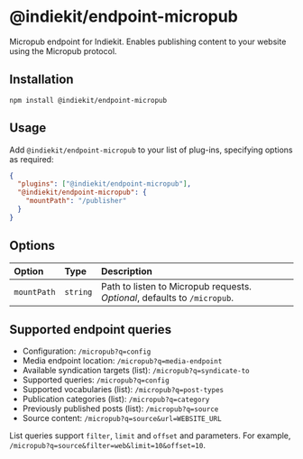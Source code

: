 # @indiekit/endpoint-micropub

Micropub endpoint for Indiekit. Enables publishing content to your website using the Micropub protocol.

## Installation

`npm install @indiekit/endpoint-micropub`

## Usage

Add `@indiekit/endpoint-micropub` to your list of plug-ins, specifying options as required:

```json
{
  "plugins": ["@indiekit/endpoint-micropub"],
  "@indiekit/endpoint-micropub": {
    "mountPath": "/publisher"
  }
}
```

## Options

| Option      | Type     | Description                                                               |
| :---------- | :------- | :------------------------------------------------------------------------ |
| `mountPath` | `string` | Path to listen to Micropub requests. _Optional_, defaults to `/micropub`. |

## Supported endpoint queries

- Configuration: `/micropub?q=config`
- Media endpoint location: `/micropub?q=media-endpoint`
- Available syndication targets (list): `/micropub?q=syndicate-to`
- Supported queries: `/micropub?q=config`
- Supported vocabularies (list): `/micropub?q=post-types`
- Publication categories (list): `/micropub?q=category`
- Previously published posts (list): `/micropub?q=source`
- Source content: `/micropub?q=source&url=WEBSITE_URL`

List queries support `filter`, `limit` and `offset` and parameters. For example, `/micropub?q=source&filter=web&limit=10&offset=10`.
